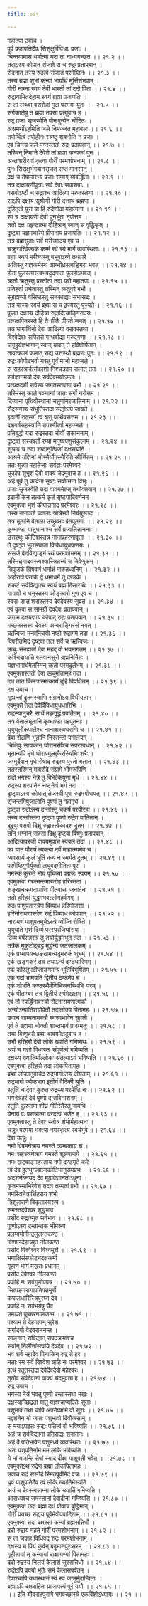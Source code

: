 ```yaml
---
title: ०२१

---
```

महातपा उवाच ।  
पूर्वं प्रजापतिर्देवः सिसृक्षुर्विविधाः प्रजाः ।  
चिन्तयामास धर्मात्मा यदा ता नाध्यगच्छत ।। २१.२ ।।  
तदाऽस्य कोपात् संजज्ञे स च रुद्रः प्रतापवान् ।  
रोदनात् तस्य रुद्रत्वं संजातं परमेष्ठिनः ।। २१.३ ।।  
तस्य ब्रह्मा शुभां कन्यां भार्यार्थं मूर्त्तिसंभवाम् ।  
गौरी नाम्ना स्वयं देवी भारती तां ददौ पिता ।। २१.४ ।।  
रुद्रायामितदेहाय स्वयं ब्रह्मा प्रजापतिः ।  
स तां लब्ध्वा वरारोहां मुदा परमया युतः ।। २१.५ ।।  
सर्गकालेषु तं ब्रह्मा तपसा प्रत्युवाच ह ।  
रुद्र प्रजाः सृजस्वेति पौनःपुन्येन चोदितः ।  
असमर्थोऽहमिति जले निमज्जत महाबलः ।। २१.६ ।।  
तपोर्थित्वं तपोहीनः स्त्रष्टुं शक्नोति न प्रजाः ।  
एवं चिन्त्य जले मग्नस्ततो रुद्रः प्रतापवान् ।। २१.७ ।।  
तस्मिन् निमग्ने देवेशे तां ब्रह्मा कन्यकां पुनः ।  
अन्तःशरीरगां कृत्वा गौरीं परमशोभनाम् ।। २१.८ ।।  
पुनः सिसृक्षुर्भगवानसृजत् सप्त मानसान् ।  
दक्षं च तेषामारभ्य प्रजाः सम्यग् व्यवर्द्धिताः ।। २१.९ ।।  
तत्र दाक्षायणीपुत्राः सर्वे देवाः सवासवाः ।  
वसवोऽष्टौ च रुद्राश्च आदित्या मरुतस्तथा ।। २१.१० ।।  
साऽपि दक्षाय सुश्रोणी गौरी दत्ताथ ब्रह्मणा ।  
दुहितृत्वे पुरा या हि रुद्रेणोढा महात्मना ।। २१.११ ।।  
सा च दाक्षायणी देवी पुनर्भूता नृपोत्तम ।  
ततो दक्षः प्रहृष्टात्मा दौहित्रान् स्वान् स वृद्धिकृत् ।  
दृष्ट्वा यज्ञमथारेभे प्रीणनाय प्रजापतिः ।। २१.१२ ।।  
तत्र ब्रह्मसुताः सर्वे मरीच्यादय एव च ।  
चक्रुरार्त्त्विज्यकं कर्म्म स्वे स्वे मार्गे व्यवस्थिताः ।। २१.१३ ।।  
ब्रह्मा स्वयं मरीच्यस्तु बभूवाऽन्ये तथापरे ।  
अत्रिस्तु यज्ञकर्मस्थ आग्नीध्रस्त्वङ्गिरा भवत् ।। २१.१४ ।।  
होता पुलस्त्यस्त्वभवदुद्गाता पुलहोऽभवत् ।  
क्रतौ क्रतुस्तु प्रस्तोता तदा यज्ञे महातपाः ।। २१.१५ ।।  
प्रतिहर्ता प्रचेतास्तु तस्मिन् क्रतुवरे बभौ ।  
सुब्रह्मण्यो वसिष्ठस्तु सनकाद्याः सभासदः ।  
तत्र याज्यः स्वयं ब्रह्मा स च इज्यस्तु पूज्यते ।। २१.१६ ।।  
पूज्या दक्षस्य दौहित्रा रुद्रादित्याङ्गिरादयः ।  
प्रत्यक्षपितरस्ते हि तैः प्रीतैः प्रीयते जगत् ।। २१.१७ ।।  
तत्र भागार्थिनो देवा आदित्या वसवस्तथा ।  
विश्वेदेवाः सपितरो गन्धर्वाद्या मरुद्गणाः ।। २१.१८ ।।  
जगृहुर्यज्ञभागान् स्वान् यावत् ते हविषोर्पितान् ।  
तावत्कालं जलात् सद्य उत्तस्थौ ब्रह्मणः पुनः ।। २१.१९ ।।  
रुद्रः कोपोद्भवो यस्तु पूर्वं मग्नो महाजले ।  
स सहस्त्रार्कसंकाशो निश्चक्राम जलात् ततः ।। २१.२० ।।  
सर्वज्ञानमयो देवः सर्वदेवमयोऽमलः ।  
प्रत्यक्षदर्शी सर्वस्य जगतस्तपसा बभौ ।। २१.२१ ।।  
तस्मिंस्तु काले पञ्चानां जातः सर्गो नरोत्तम ।  
दिव्यानां पृथिवीस्थानां चतुर्णामरजातिनाम् ।। २१.२२ ।।  
रौद्रसर्गस्य संभूतिस्तदा सद्योऽपि जायते ।  
इदानीं रुद्रसर्गं त्वं श्रृणु पार्थिवसत्तम ।। २१.२३ ।।  
दशवर्षसहस्त्राणि तपश्चीर्त्वा महज्जले ।  
प्रतिबुद्धो यदा रुद्रस्तदा चोर्वों सकाननाम् ।  
दृष्ट्वा सस्यवतीं रम्यां मनुष्यपशुसंकुलाम् ।। २१.२४ ।।  
शुश्राव च तदा शब्दानृत्विजां दक्षसद्मनि ।  
आश्रमे यज्ञिनां चोच्चैर्योगस्थैरिति कीर्त्तितम् ।। २१.२५ ।।  
ततः श्रुत्वा महातेजाः सर्वज्ञः परमेश्वरः ।  
चुकोप सुभृशं देवो वाक्यं चेदमुवाच ह ।। २१.२६ ।।  
अहं पूर्वं तु कविना सृष्टः सर्वात्मना विभुः ।  
प्रजाः सृजस्वेति तदा वाक्यमेतत् तथोक्तवान् ।। २१.२७ ।।  
इदानीं केन तत्कर्म कृतं सृष्ट्यादिवर्णनम् ।  
एवमुक्त्वा भृशं कोपान्ननाद परमेश्वरः ।। २१.२८ ।।  
तस्य नानदतो ज्वालाः श्रोत्रेभ्यो निर्ययुस्तदा ।  
तत्र भूतानि वेताला उच्छ्रुष्माः प्रेतपूतनाः ।। २१.२९ ।।  
कूष्माण्डा यातुधानाश्च सर्वे प्रज्वलिताननाः ।  
उत्तस्थुः कोटिशस्तत्र नानाप्रहरणावृताः ।। २१.३० ।।  
ते दृष्ट्वा भूतसंघाता विविधायुधपाणयः ।  
ससर्ज वेदविद्याङ्गं रथं परमशोभनम् ।। २१.३१ ।।  
तस्मिन्नृगादयस्त्वश्वास्त्रितत्त्वं च त्रिवेणुकम् ।  
त्रिपूजकं त्रिषवणं धर्माक्षं मारुतध्वनिम् ।। २१.३२ ।।  
अहोरात्रे पताके द्वे धर्माधर्मे तु दण्डके ।  
शकटं सर्वविद्याश्च स्वयं ब्रह्मादिसारथिः ।। २१.३३ ।।  
गायत्री च धनुस्तस्य ओङ्कारो गुण एव च ।  
स्वराः सप्त शरास्तस्य देवदेवस्य सुव्रत ।। २१.३४ ।।  
एवं कृत्वा स सामग्रीं देवदेवः प्रतापवान् ।  
जगाम दक्षयज्ञाय कोपाद् रुद्रः प्रतापवान् ।। २१.३५ ।।  
गच्छतस्तस्य देवस्य अम्बराङ्गिरसं नयत् ।  
ऋत्विजां मन्त्रनिचयो नष्टो रुद्रागमे तदा ।। २१.३६ ।।  
विपरीतमिदं दृष्ट्वा तदा सर्वे च ऋत्विजः ।  
ऊचुः संनह्यतां देवा महद् वो भयमागतम् ।। २१.३७ ।।  
कश्चिदायाति बलवानसुरो ब्रह्मनिर्मितः ।  
यज्ञभागार्थमेतस्मिन् क्रतौ परमदुर्लभम् ।। २१.३८ ।।  
एवमुक्तास्ततो देवा ऊचुर्मातामहं तदा ।  
दक्ष तात किमत्रास्मत्कार्यं ब्रूहि विवक्षितम् ।। २१.३९ ।।  
दक्ष उवाच ।  
गृह्यन्तां द्रुतमस्त्राणि संग्रामोऽत्र विधीयताम् ।  
एवमुक्ते तदा देवैर्विविधायुधधारिभिः ।  
रुद्रस्यानुचरैः सार्धं महद्युद्धं प्रवर्तितम् ।। २१.४० ।।  
तत्र वेतालभूतानि कूष्माण्डा ग्रहपूतनाः ।  
युयुधुर्लोकपालैश्च नानाशस्त्रधराणि च ।। २१.४१ ।।  
देवा रौद्राणि भूतानि निरसन्तो यमालयम् ।  
चिक्षिपुः सायकान् घोरानसींश्च सपरश्वधान् ।। २१.४२ ।।  
भूतान्यपि मृधे धोराण्युल्मुकैरस्थिभिः शरैः ।  
जग्मुर्देवान् मृधे रोषाद् रुद्रस्य पुरतो बलात् ।। २१.४३ ।।  
ततस्तस्मिन् महारौद्रे संग्रामे भीमरूपिणि ।  
रुद्रो भगस्य नेत्रे तु बिभेदैकेषुणा मृधे ।। २१.४४ ।।  
रुद्रस्य शरपातेन नष्टनेत्रं भगं तदा ।  
दृष्ट्वाऽस्य क्रोधात् तेजस्वी पूषा रुद्रमयोधयत् ।। २१.४५ ।।  
सृजन्तमिषुजालानि पूषणं तु महामृधे ।  
दृष्ट्वा रुद्रोऽस्य दन्तांस्तु चकर्षं परवीरहा ।। २१.४६ ।।  
तस्य दन्तांस्तदा दृष्ट्वा पूष्णो रुद्रेण पातितान् ।  
दुद्रुवुः वसवो दिक्षु रुद्रास्त्वेकादश द्रुतम् ।। २१.४७ ।।  
तान् भग्नान् सहसा दिक्षु दृष्ट्वा विष्णुः प्रतापवान् ।  
आदित्यावरजो वाक्यमुवाच स्वबलं तदा ।। २१.४८ ।।  
क्व यात पौरुषं त्यक्त्वा दर्पं माहात्म्यमेव च ।  
व्यवसायं कुलं भूतिं कथं न स्मर्यते द्रुतम् ।। २१.४९ ।।  
परमेष्ठिगुणैर्युक्तो लघुवद्भीतितः पुरा ।  
नमस्कं कुरुते मोघं पृथिव्यां पद्मजः स्वयम् ।। २१.५० ।।  
एवमुक्त्वा गरुत्मन्तमारुरोह हरिस्तदा ।  
शङ्खचक्रगदापाणिः पीतवासा जनार्दनः ।। २१.५१ ।।  
ततो हरिहरं युद्धमभवल्लोमहर्षणम् ।  
रुद्रः पाशुपतास्त्रेण विव्याध हरिमोजसा ।  
हरिर्नारायणास्त्रेण रुद्रं विव्याध कोपवान् ।। २१.५२ ।।  
नारायणं पाशुपतमुभेऽस्त्रे व्योम्नि रोषिते ।  
युयुधाते भृशं दिव्यं परस्परजिघांसया ।  
दिव्यं वर्षसहस्त्रं तु तयोर्युद्धमभूत् तदा ।। २१.५३ ।।  
तत्रैकं मुकुटोद्बद्धं मूर्द्धन्यं जटजालकम् ।  
एकं प्रध्मापयच्छङ्खमन्यडुमरुकं शुभम् ।। २१.५४ ।।  
एकं खङ्गकरं तत्र तथाऽन्यं दण्डधारिणम् ।  
एकं कौस्तुभदीप्ताङ्गमन्यं भूतिविभूषितम् ।। २१.५५ ।।  
एकं गदां भ्रामयति द्वितीयं दण्डमेव च ।  
एकं शोभति कण्ठस्थैर्मणिभिस्त्वस्थिभिः परम् ।  
एकं पीताम्बरं तत्र द्वितीयं सर्पमेखलम् ।। २१.५६ ।।  
एवं तौ स्पर्द्धिनावस्त्रौ रौद्रनारायणात्मकौ ।  
अन्योऽन्यातिशयोपेतौ तदालोक्य पितामहः ।। २१.५७ ।।  
उवाच शाम्यतामस्त्रौ स्वस्वभावेन सुव्रतौ ।  
एवं ते ब्रह्मणा चोक्तौ शान्तभावं प्रजग्मतुः ।। २१.५८ ।।  
तथा विष्णुहरौ ब्रह्मा वाक्यमेतदुवाच ह ।  
उभौ हरिहरौ देवौ लोके ख्यातिं गमिष्यथः ।। २१.५९ ।।  
अयं च यज्ञो विध्वस्तः संपूर्णत्वं गमिष्यति ।  
दक्षस्य ख्यातिमाँल्लोकः संतत्याऽयं भविष्यति ।। २१.६० ।।  
एवमुक्त्वा हरिहरौ तदा लोकपितामहः ।  
ब्रह्मा लोकानुवाचेदं रुद्रभागोऽस्य दीयताम् ।। २१.६१ ।।  
रुद्रभागो ज्येष्ठभाग इतीयं वैदिकी श्रुतिः ।  
स्तुतिं च देवाः कुरुत रुद्रस्य परमेष्ठि नः ।। २१.६२ ।।  
भगनेत्रहरं देवं पूष्णो दन्तविनाशनम् ।  
स्तुतिं कुरुतमा शीघ्रं गीतैरेतैस्तु नामभिः ।  
येनायं वः प्रसन्नात्मा वरदत्वं भजेत ह ।। २१.६३ ।।  
एवमुक्तास्तु ते देवाः स्तोत्रं शंभोर्महात्मनः ।  
चक्रुः परमया भक्त्या नमस्कृत्य स्वयंभुवे ।। २१.६४ ।।  
देवा ऊचुः ।  
नमो विषमनेत्राय नमस्ते त्र्यम्बकाय च ।  
नमः सहस्त्रनेत्राय नमस्ते शूलपाणये ।। २१.६५ ।।  
नमः खट्वाङ्गहस्ताय नमो दण्डभृते करे ।  
त्वं देव हुतभुग्ज्वालाकोटिभानुसमप्रभः ।। २१.६६ ।।  
अदर्शनेऽनयद् देव मूढविज्ञानतोऽधुना ।  
कृतमस्माभिरेवेश तदत्र क्षम्यतां प्रभो ।। २१.६७ ।।  
नमस्त्रिनेत्रार्त्तिहराय शंभो  
त्रिशूलपाणे विकृतास्यरूप ।  
समस्तदेवेश्वर शुद्धभाव  
प्रसीद रुद्राच्युत सर्वभाव ।। २१.६८ ।।  
पूष्णोऽस्य दन्तान्तक भीमरूप  
प्रलम्बभोगीन्द्रलुलन्तकण्ठ ।  
विशालदेहाच्युत नीलकण्ठ  
प्रसीद विश्वेश्वर विश्वमूर्त्ते ।। २१.६९ ।।  
भगाक्षिसंस्फोटनदक्षकर्मा  
गृहाण भागं मखतः प्रधानम् ।  
प्रसीद देवेश्वर नीलकण्ठ  
प्रपाहि नः सर्वगुणोपपन्न ।। २१.७० ।।  
सिताङ्गरागाप्रतिपन्नमूर्त्ते  
कपालधारिंस्त्रिपुरघ्न देव ।  
प्रपाहि नः सर्वभयेषु चैव  
उमापते पुष्करनालजन्म ।। २१.७१ ।।  
पश्याम ते देहगतान् सुरेश  
सर्गादयो वेदवराननन्त ।  
साङ्गान् सविद्यान् सपदक्रमांश्च  
सर्वान् निलीनांस्त्वयि देवदेव ।। २१.७२ ।।  
भव शर्व महादेव पिनाकिन् रुद्र ते हर ।  
नताः स्म सर्वे विश्वेश त्राहि नः परमेश्वर ।। २१.७३ ।।  
इत्थं स्तुतस्तदा देवैर्देवदेवो महेश्वरः ।  
तुतोष सर्वदेवानां वाक्यं चेदमुवाच ह ।। २१.७४ ।।  
रुद्र उवाच ।  
भगस्य नेत्रं भवतु पूष्णो दन्तास्तथा मखः ।  
दक्षस्याच्छिद्रतां यातु यज्ञश्चाप्यदितेः सुताः ।  
पशुभावं तथा चापि अपनेष्यामि वो सुराः ।। २१.७५ ।।  
मद्दर्शनेन यो जातः पशुभावो दिवौकसाम् ।  
स मयाऽपहृतः सद्यः पतित्वं वो भविष्यति ।। २१.७६ ।।  
अहं च सर्वविद्यानां पतिराद्यः सनातनः ।  
अहं वै पतिभावेन पशुमध्ये व्यवस्थितः ।। २१.७७ ।।  
अतः पशुपतिर्नाम मम लोके भविष्यति ।  
ये मां यजन्ति तेषां स्याद् दीक्षा पाशुपती भवेत् ।। २१.७८ ।।  
एवमुक्तेऽथ रुद्रेण ब्रह्मा लोकपितामहः ।  
उवाच रुद्रं सस्नेहं स्मितपूर्वमिदं वचः ।। २१.७९ ।।  
ध्रुवं पाशुपतिर्देव त्वं लोके ख्यातिमेस्यति ।  
अयं च देवस्त्वन्नाम्ना लोके ख्यातिं गमिष्यति ।  
आराध्यश्च समस्तानां देवादीनां गमिष्यसि ।। २१.८० ।।  
एवमुक्त्वा तदा ब्रह्मा दक्षं प्रोवाच बुद्धिमान् ।  
गौरीं प्रयच्छ रुद्राय पूर्वमेवोपपादिताम् ।। २१.८१ ।।  
एवमुक्त्वा तदा दक्षस्तां कन्यां ब्रह्मसन्निधौ ।  
ददौ रुद्राय महते गौरीं परमशोभनाम् ।। २१.८२ ।।  
स तां जग्राह विधिवद् रुद्रः परमशोभनाम् ।  
दक्षस्य च प्रियं कुर्वन् बहुमानपुरःसरम् ।। २१.८३ ।।  
गृहीतायां तु कन्यायां दाक्षायण्यां पितामहः ।  
ददौ रुद्रस्य निलयं कैलासं सुरसन्निधौ ।। २१.८४ ।।  
रुद्रोऽपि प्रययौ भूतैः समं कैलासपर्वतम् ।  
देवाश्चापि यथास्थानं स्वं स्वं जग्मुर्मुदान्विताः ।  
ब्रह्माऽपि दक्षसहितः प्राजापत्यं पुरं ययौ ।। २१.८५ ।।  
।। इति श्रीवराहपुराणे भगवच्छास्त्रे एकविंशोऽध्यायः ।। २१ ।।